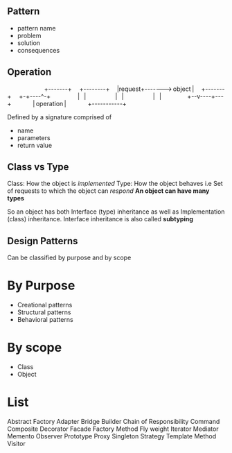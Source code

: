 Pattern
-------
- pattern name
- problem
- solution
- consequences

Operation
---------
                               
     +-------+       +--------+    
     |request+-------> object |    
     +-------+       +-+----^-+    
                       |    |      
                       |    |      
                       |    |      
                    +--v----+---+  
                    | operation |  
                    +-----------+

Defined by a signature comprised of
- name
- parameters
- return value

Class vs Type
-------------
Class: How the object is *implemented*
Type: How the object behaves i.e Set of requests to which the object can *respond*
      **An object can have many types**

So an object has both Interface (type) inheritance as well as Implementation (class) inheritance.
Interface inheritance is also called **subtyping**


Design Patterns
---------------
Can be classified by purpose and by scope

By Purpose
==========
- Creational patterns
- Structural patterns
- Behavioral patterns

By scope
========
- Class
- Object

List
====
Abstract Factory
Adapter
Bridge
Builder
Chain of Responsibility
Command
Composite
Decorator
Facade
Factory Method
Fly weight
Iterator
Mediator
Memento
Observer
Prototype
Proxy
Singleton
Strategy
Template Method
Visitor

